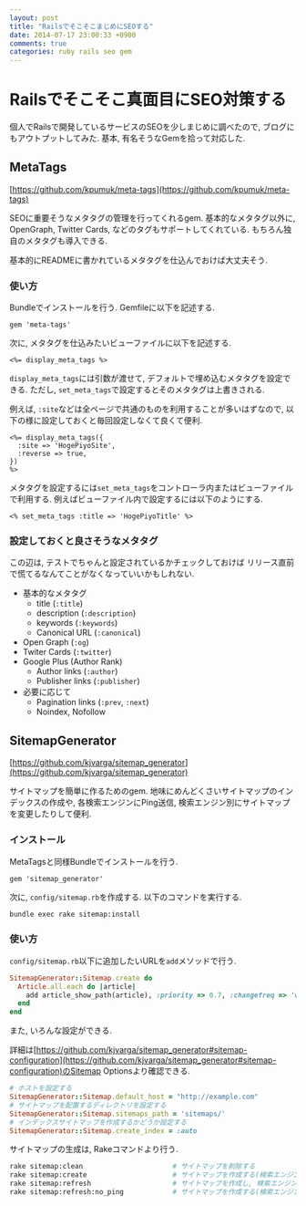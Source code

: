 ```yaml
---
layout: post
title: "RailsでそこそこまじめにSEOする"
date: 2014-07-17 23:00:33 +0900
comments: true
categories: ruby rails seo gem
---
```


# Railsでそこそこ真面目にSEO対策する #

個人でRailsで開発しているサービスのSEOを少しまじめに調べたので,
ブログにもアウトプットしてみた. 基本, 有名そうなGemを拾って対応した.

## MetaTags ##

[https://github.com/kpumuk/meta-tags](https://github.com/kpumuk/meta-tags)

SEOに重要そうなメタタグの管理を行ってくれるgem. 基本的なメタタグ以外に,
OpenGraph, Twitter Cards, などのタグもサポートしてくれている.
もちろん独自のメタタグも導入できる.

基本的にREADMEに書かれているメタタグを仕込んでおけば大丈夫そう.

### 使い方 ###

Bundleでインストールを行う. Gemfileに以下を記述する.

```ruby:Gemfile
gem 'meta-tags'
```

次に, メタタグを仕込みたいビューファイルに以下を記述する.

```erb
<%= display_meta_tags %>
```

`display_meta_tags`には引数が渡せて, デフォルトで埋め込むメタタグを設定できる.
ただし, `set_meta_tags`で設定するとそのメタタグは上書きされる.

例えば, `:site`などは全ページで共通のものを利用することが多いはずなので,
以下の様に設定しておくと毎回設定しなくて良くて便利.

```erb
<%= display_meta_tags({
  :site => 'HogePiyoSite',
  :reverse => true,
})
%>
```

メタタグを設定するには`set_meta_tags`をコントローラ内またはビューファイルで利用する.
例えばビューファイル内で設定するには以下のようにする.

```erb
<% set_meta_tags :title => 'HogePiyoTitle' %>
```

### 設定しておくと良さそうなメタタグ ###

この辺は, テストでちゃんと設定されているかチェックしておけば
リリース直前で慌てるなんてことがなくなっていいかもしれない.

- 基本的なメタタグ
    - title (`:title`)
    - description (`:description`)
    - keywords (`:keywords`)
    - Canonical URL (`:canonical`)
- Open Graph (`:og`)
- Twiter Cards (`:twitter`)
- Google Plus (Author Rank)
    - Author links (`:author`)
    - Publisher links (`:publisher`)
- 必要に応じて
    - Pagination links (`:prev`, `:next`)
    - Noindex, Nofollow

## SitemapGenerator ##

[https://github.com/kjvarga/sitemap_generator](https://github.com/kjvarga/sitemap_generator)

サイトマップを簡単に作るためのgem. 地味にめんどくさいサイトマップのインデックスの作成や,
各検索エンジンにPing送信, 検索エンジン別にサイトマップを変更したりして便利.

### インストール ###

MetaTagsと同様Bundleでインストールを行う.

```ruby:Gemfile
gem 'sitemap_generator'
```

次に, `config/sitemap.rb`を作成する. 以下のコマンドを実行する.

```sh
bundle exec rake sitemap:install
```

### 使い方 ###

`config/sitemap.rb`以下に追加したいURLを`add`メソッドで行う.

```ruby:config/sitemap.rb
SitemapGenerator::Sitemap.create do
  Article.all.each do |article|
    add article_show_path(article), :priority => 0.7, :changefreq => 'weekly', :astmod => article.updated_at
  end
end
```

また, いろんな設定ができる.

詳細は[https://github.com/kjvarga/sitemap_generator#sitemap-configuration](https://github.com/kjvarga/sitemap_generator#sitemap-configuration)のSitemap Optionsより確認できる.


```ruby
# ホストを設定する
SitemapGenerator::Sitemap.default_host = "http://example.com"
# サイトマップを配置するディレクトリを設定する
SitemapGenerator::Sitemap.sitemaps_path = 'sitemaps/'
# インデックスサイトマップを作成するかどうか設定する
SitemapGenerator::Sitemap.create_index = :auto
```

サイトマップの生成は, Rakeコマンドより行う.

```sh
rake sitemap:clean                      # サイトマップを削除する
rake sitemap:create                     # サイトマップを作成する(検索エンジンにpingを送らない)
rake sitemap:refresh                    # サイトマップを作成し, 検索エンジンにpingを送る
rake sitemap:refresh:no_ping            # サイトマップを作成する(検索エンジンにpingを送らない, たぶんsitemap:createと一緒?)
```

